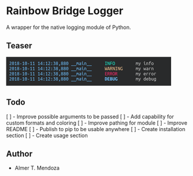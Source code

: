 # Rainbow Bridge Logger

A wrapper for the native logging module of Python.

## Teaser

![Output for logger](/res/rainbow-logger-output.png)

## Todo

[ ] - Improve possible arguments to be passed
[ ] - Add capability for custom formats and coloring
[ ] - Improve pathing for module
[ ] - Improve README
[ ] - Publish to pip to be usable anywhere
[ ] - Create installation section
[ ] - Create usage section

## Author

- Almer T. Mendoza
